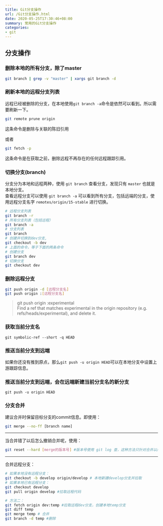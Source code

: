```yaml
---
title: Git分支操作
url: /Git分支操作.html
date: 2020-05-25T17:30:46+08:00
summary: 常用的Git分支操作
categories:
- git
---
```


## 分支操作

### 删除本地的所有分支，除了master

```sh
git branch | grep -v "master" | xargs git branch -d
```

### 刷新本地的远程分支列表

远程已经被删除的分支，在本地使用`git branch -a`命令是依然可以看到。所以需要刷新一下。

```sh
git remote prune origin
```

这条命令是删除与<name>关联的陈旧引用  

或者

```sh
git fetch -p
```

这条命令是在获取之前，删除远程不再存在的任何远程跟踪引用。


### 切换分支(branch)
分支分为本地和远程两种，使用 `git branch` 查看分支，发现只有 `master` 也就是本地分支。  
查看远程分支可以使用 `git branch -a` 可以看到所有分支，包括远端的分支，使用远程分支名字 `remotes/origin/15-stable` 进行切换。  

```sh
# 远程分支列表
git branch -r
# 所有分支列表（包括远程）
git branch -a 
# 分支列表
git branch
# 创建并切换到dev分支,
git checkout -b dev
# 上面的命令，等于下面的两条命令
# 创建分支
git branch dev 
# 切换分支
git checkout dev
```

### 删除远程分支
```sh
git push origin -d [远程分支名]
git push origin :[远程分支名]
```
> git push origin :experimental  
           Find a ref that matches experimental in the origin repository (e.g.  refs/heads/experimental), and delete it.
					 

### 获取当前分支名

```
git symbolic-ref --short -q HEAD 
``` 

### 推送当前分支到远端

如果你还没有推到原点，那么`git push -u origin HEAD`可以在本地分支中设置上游跟踪信息。

### 推送当前分支到远端，会在远端新建当前分支名的新分支

```
git push -u origin HEAD  
```

### 分支合并
建议合并时保留目标分支的commit信息。即使用：
```sh
git merge --no-ff [branch name]
```
----
当合并错了以后怎么撤销合并呢，使用：
```sh
git reset --hard [merge的版本号] #版本号使用 git log 查，这种方法只针对合并以后对当前分支没有过其他操作，有的话比较复杂
```
----
合并远程分支：
```sh
# 如果本地没有远程分支：
git checkout -b develop origin/develop # 本地新建develop分支并拉取
# 如果本地已有远程分支：
git checkout develop 
git pull origin develop #拉取远程代码

# 方法二：
git fetch origin dev:temp #拉取远程dev分支，创建本地temp分支
git diff temp
git merge temp # 合并
git branch -d temp #删除
```
